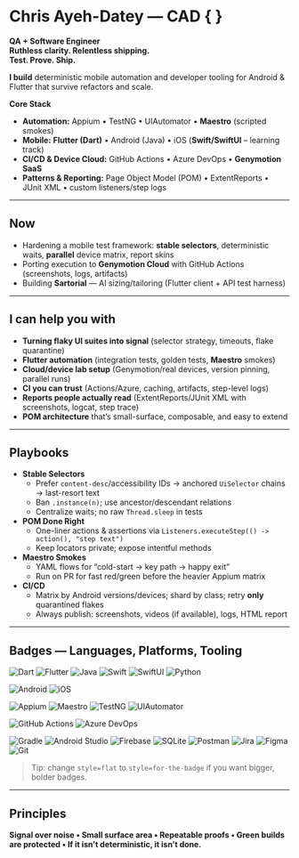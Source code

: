 # Chris Ayeh-Datey — CAD { }
**QA + Software Engineer**  
**Ruthless clarity. Relentless shipping.**  
**Test. Prove. Ship.**

**I build** deterministic mobile automation and developer tooling for Android & Flutter that survive refactors and scale.

**Core Stack**
- **Automation:** Appium • TestNG • UIAutomator • **Maestro** (scripted smokes)
- **Mobile:** **Flutter (Dart)** • Android (Java) • iOS (**Swift/SwiftUI** – learning track)
- **CI/CD & Device Cloud:** GitHub Actions • Azure DevOps • **Genymotion SaaS**
- **Patterns & Reporting:** Page Object Model (POM) • ExtentReports • JUnit XML • custom listeners/step logs

---

## Now
- Hardening a mobile test framework: **stable selectors**, deterministic waits, **parallel** device matrix, report skins
- Porting execution to **Genymotion Cloud** with GitHub Actions (screenshots, logs, artifacts)
- Building **Sartorial** — AI sizing/tailoring (Flutter client + API test harness)

---

## I can help you with
- **Turning flaky UI suites into signal** (selector strategy, timeouts, flake quarantine)
- **Flutter automation** (integration tests, golden tests, **Maestro** smokes)
- **Cloud/device lab setup** (Genymotion/real devices, version pinning, parallel runs)
- **CI you can trust** (Actions/Azure, caching, artifacts, step-level logs)
- **Reports people actually read** (ExtentReports/JUnit XML with screenshots, logcat, step trace)
- **POM architecture** that’s small-surface, composable, and easy to extend

---

## Playbooks
- **Stable Selectors**
  - Prefer `content-desc`/accessibility IDs → anchored `UiSelector` chains → last-resort text  
  - Ban `.instance(n)`; use ancestor/descendant relations  
  - Centralize waits; no raw `Thread.sleep` in tests
- **POM Done Right**
  - One-liner actions & assertions via `Listeners.executeStep(() -> action(), "step text")`  
  - Keep locators private; expose intentful methods
- **Maestro Smokes**
  - YAML flows for “cold-start → key path → happy exit”  
  - Run on PR for fast red/green before the heavier Appium matrix
- **CI/CD**
  - Matrix by Android versions/devices; shard by class; retry **only** quarantined flakes  
  - Always publish: screenshots, videos (if available), logs, HTML report

---

## Badges — Languages, Platforms, Tooling

<!-- Languages -->
![Dart](https://img.shields.io/badge/Dart-0175C2?logo=dart&logoColor=white&style=flat)
![Flutter](https://img.shields.io/badge/Flutter-02569B?logo=flutter&logoColor=white&style=flat)
![Java](https://img.shields.io/badge/Java-ED8B00?logo=openjdk&logoColor=white&style=flat)
![Swift](https://img.shields.io/badge/Swift-FA7343?logo=swift&logoColor=white&style=flat)
![SwiftUI](https://img.shields.io/badge/SwiftUI-0D96F6?logo=swift&logoColor=white&style=flat)
![Python](https://img.shields.io/badge/Python-3776AB?logo=python&logoColor=white&style=flat)

<!-- Mobile / OS -->
![Android](https://img.shields.io/badge/Android-3DDC84?logo=android&logoColor=white&style=flat)
![iOS](https://img.shields.io/badge/iOS-000000?logo=apple&logoColor=white&style=flat)

<!-- Automation / Testing -->
![Appium](https://img.shields.io/badge/Appium-9B59B6?logo=appium&logoColor=white&style=flat)
![Maestro](https://img.shields.io/badge/Maestro-000000?style=flat)
![TestNG](https://img.shields.io/badge/TestNG-FF8C00?style=flat)
![UIAutomator](https://img.shields.io/badge/UIAutomator-0B0F14?style=flat)

<!-- CI/CD -->
![GitHub Actions](https://img.shields.io/badge/GitHub%20Actions-2088FF?logo=githubactions&logoColor=white&style=flat)
![Azure DevOps](https://img.shields.io/badge/Azure%20DevOps-0078D7?logo=azuredevops&logoColor=white&style=flat)

<!-- Build & Tools -->
![Gradle](https://img.shields.io/badge/Gradle-02303A?logo=gradle&logoColor=white&style=flat)
![Android Studio](https://img.shields.io/badge/Android%20Studio-3DDC84?logo=androidstudio&logoColor=white&style=flat)
![Firebase](https://img.shields.io/badge/Firebase-FFCA28?logo=firebase&logoColor=000&style=flat)
![SQLite](https://img.shields.io/badge/SQLite-003B57?logo=sqlite&logoColor=white&style=flat)
![Postman](https://img.shields.io/badge/Postman-FF6C37?logo=postman&logoColor=white&style=flat)
![Jira](https://img.shields.io/badge/Jira-0052CC?logo=jira&logoColor=white&style=flat)
![Figma](https://img.shields.io/badge/Figma-F24E1E?logo=figma&logoColor=white&style=flat)
![Git](https://img.shields.io/badge/Git-F05032?logo=git&logoColor=white&style=flat)

> Tip: change `style=flat` to `style=for-the-badge` if you want bigger, bolder badges.

---

## Principles
**Signal over noise • Small surface area • Repeatable proofs • Green builds are protected • If it isn’t deterministic, it isn’t done.**
